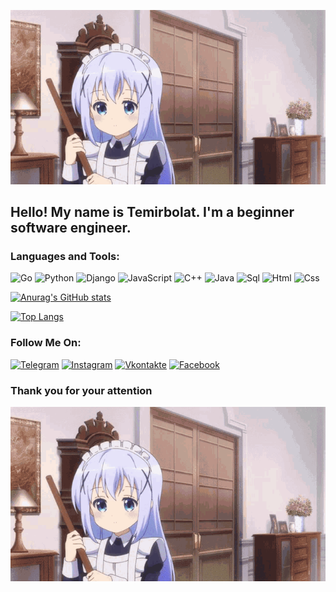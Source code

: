 <p align="center">
  <a href="https://www.youtube.com/channel/UCQIi1bgf8Mpl8z_jhb1AWwA">
    <img src="https://github.com/MaratulyTemirbolat/MaratulyTemirbolat/blob/main/assets/anime-welcome.gif" width="900" alt="Welcome gif page"/>
  </a>
</p>

## Hello! My name is Temirbolat. I'm a beginner software engineer.

### Languages and Tools:
![Go](https://img.shields.io/badge/-Go-090909?style=for-the-badge&logo=go&logoColor=#00ADD8)
![Python](https://img.shields.io/badge/-Python-090909?style=for-the-badge&logo=python&logoColor=#3776AB)
![Django](https://img.shields.io/badge/-Django-090909?style=for-the-badge&logo=django&logoColor=#092E20)
![JavaScript](https://img.shields.io/badge/-Javascript-090909?style=for-the-badge&logo=javascript&logoColor=#F7DF1E)
![C++](https://img.shields.io/badge/-C++-090909?style=for-the-badge&logo=C%2b%2b&logoColor=6296CC)
![Java](https://img.shields.io/badge/-Java-090909?style=for-the-badge&logo=Java&logoColor=orange)
![Sql](https://img.shields.io/badge/-Sql-090909?style=for-the-badge&logo=postgresql&logoColor=#4169E1)
![Html](https://img.shields.io/badge/-Html-090909?style=for-the-badge&logo=html5&logoColor=#E34F26)
![Css](https://img.shields.io/badge/-Css-090909?style=for-the-badge&logo=css3&logoColor=blue)
<!-- ![SchneiderElectric](https://img.shields.io/badge/-SchneiderElectric-090909?style=for-the-badge&logo=SchneiderElectric&logoColor=#3DCD58)
![Siemens](https://img.shields.io/badge/-Siemens-090909?style=for-the-badge&logo=Siemens&logoColor=#009999)
![Mitsubishi](https://img.shields.io/badge/-Mitsubishi-090909?style=for-the-badge&logo=Mitsubishi&logoColor=red) -->

[![Anurag's GitHub stats](https://github-readme-stats.vercel.app/api?username=MaratulyTemirbolat&count_private=true&show_icons=true&theme=radical&show_owner=true)](https://github.com/anuraghazra/github-readme-stats)

[![Top Langs](https://github-readme-stats.vercel.app/api/top-langs/?username=MaratulyTemirbolat&layout=compact&theme=radical&langs_count=10&custom_title=Temirbolat's%20most%20used%20languages&card_width=445)](https://github.com/anuraghazra/github-readme-stats)


### Follow Me On:
[![Telegram](https://img.shields.io/badge/-Telegram-090909?style=for-the-badge&logo=telegram&logoColor=27A0D9)](https://t.me/Temirbolat_Maratuly)
[![Instagram](https://img.shields.io/badge/-Instagram-090909?style=for-the-badge&logo=Instagram&logoColor=B4068E)](https://www.instagram.com/temirbolat_maratuly/)
[![Vkontakte](https://img.shields.io/badge/-Vkontakte-090909?style=for-the-badge&logo=Vk&logoColor=4F7DB3)](https://vk.com/temirbolat009kz)
[![Facebook](https://img.shields.io/badge/-Facebook-090909?style=for-the-badge&logo=Facebook&logoColor=1195F5)](https://www.facebook.com/profile.php?id=100009545323566)

### Thank you for your attention
<p align="center">
  <a href="https://www.youtube.com/channel/UCQIi1bgf8Mpl8z_jhb1AWwA">
    <img src="https://github.com/MaratulyTemirbolat/MaratulyTemirbolat/blob/main/assets/anime-welcome.gif" width="900" alt="Welcome gif page"/>
  </a>
</p>
